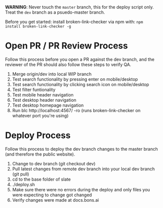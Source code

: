**WARNING**: Never touch the `master` branch, this for the deploy script only. Treat the `dev` branch as a psuedo-master branch.

Before you get started: install broken-link-checker via npm with: `npm install broken-link-checker -g`

# Open PR / PR Review Process
Follow this process before you open a PR against the dev branch, and the reviewer of the PR should also follow these steps to verify QA.
1. Merge origin/dev into local WIP branch
2. Test search functionality by pressing enter on mobile/desktop
3. Test search functionality by clicking search icon on mobile/desktop
4. Test filter funtionality
5. Test mobile header navigation
6. Test desktop header navigation
7. Test desktop homepage navigation
8. Run blc http://localhost:4567/ -ro (runs broken-link-checker on whatever port you're using)

# Deploy Process
Follow this process to deploy the dev branch changes to the master branch (and therefore the public website).
1. Change to dev branch (git checkout dev)
2. Pull latest changes from remote dev branch into your local dev branch (git pull)
3. cd to the base folder of slate
4. ./deploy.sh
5. Make sure there were no errors during the deploy and only files you were expecting to change got changed
6. Verify changes were made at docs.bons.ai